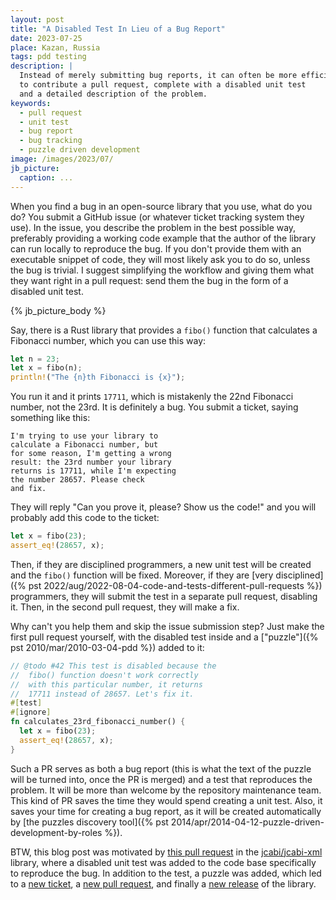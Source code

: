 ```yaml
---
layout: post
title: "A Disabled Test In Lieu of a Bug Report"
date: 2023-07-25
place: Kazan, Russia
tags: pdd testing
description: |
  Instead of merely submitting bug reports, it can often be more efficient 
  to contribute a pull request, complete with a disabled unit test 
  and a detailed description of the problem.
keywords:
  - pull request
  - unit test
  - bug report
  - bug tracking
  - puzzle driven development
image: /images/2023/07/
jb_picture:
  caption: ...
---
```


When you find a bug in an open-source library that you use, what do you do?
You submit a GitHub issue (or whatever ticket tracking system they use).
In the issue, you describe the problem in the best possible way, preferably
providing a working code example that the author of the library can run locally
to reproduce the bug. If you don't provide them with an executable snippet of code,
they will most likely ask you to do so, unless the bug is trivial.
I suggest simplifying the workflow and giving them what they want right
in a pull request: send them the bug in the form of a disabled unit test.

<!--more-->

{% jb_picture_body %}

Say, there is a Rust library that provides a `fibo()` function that 
calculates a Fibonacci number, which you can use this way:

```rust
let n = 23;
let x = fibo(n);
println!("The {n}th Fibonacci is {x}");
```

You run it and it prints `17711`, which is mistakenly the 22nd Fibonacci number,
not the 23rd. It is definitely a bug. You submit a ticket, saying something like this:

```
I'm trying to use your library to
calculate a Fibonacci number, but
for some reason, I'm getting a wrong
result: the 23rd number your library
returns is 17711, while I'm expecting
the number 28657. Please check
and fix.
```

They will reply "Can you prove it, please? Show us the code!" and
you will probably add this code to the ticket:

```rust
let x = fibo(23);
assert_eq!(28657, x);
```

Then, if they are disciplined programmers, a new unit test will be created and the
`fibo()` function will be fixed. Moreover, if they are 
[very disciplined]({% pst 2022/aug/2022-08-04-code-and-tests-different-pull-requests %}) programmers, 
they will submit the test in a separate pull request, disabling it. Then, in
the second pull request, they will make a fix.

Why can't you help them and skip the issue submission step? Just make the
first pull request yourself, with the disabled test inside and a 
["puzzle"]({% pst 2010/mar/2010-03-04-pdd %}) added to it:

```rust
// @todo #42 This test is disabled because the
//  fibo() function doesn't work correctly
//  with this particular number, it returns
//  17711 instead of 28657. Let's fix it.
#[test]
#[ignore]
fn calculates_23rd_fibonacci_number() {
  let x = fibo(23);
  assert_eq!(28657, x);
}
```

Such a PR serves as both a bug report
(this is what the text of the puzzle will be turned into, once the PR is merged)
and a test that reproduces the problem. It will be more than welcome
by the repository maintenance team. This kind of PR saves the time
they would spend creating a unit test. Also, it saves your time for
creating a bug report, as it will be created automatically by
[the puzzles discovery tool]({% pst 2014/apr/2014-04-12-puzzle-driven-development-by-roles %}).

BTW, this blog post was motivated by [this pull request](https://github.com/jcabi/jcabi-xml/pull/212) 
in the [jcabi/jcabi-xml](https://github.com/jcabi/jcabi-xml) library, where a disabled
unit test was added to the code base specifically to reproduce the bug. In addition to
the test, a puzzle was added, which led to a [new ticket](https://github.com/jcabi/jcabi-xml/issues/213), 
a [new pull request](https://github.com/jcabi/jcabi-xml/pull/214), 
and finally a [new release](https://github.com/jcabi/jcabi-xml/releases/tag/0.28.0) of the library.
